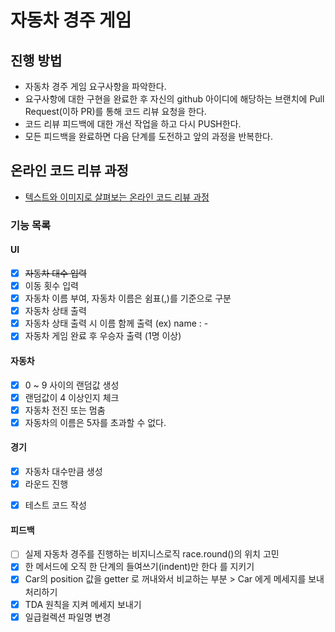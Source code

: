 # 자동차 경주 게임
## 진행 방법
* 자동차 경주 게임 요구사항을 파악한다.
* 요구사항에 대한 구현을 완료한 후 자신의 github 아이디에 해당하는 브랜치에 Pull Request(이하 PR)를 통해 코드 리뷰 요청을 한다.
* 코드 리뷰 피드백에 대한 개선 작업을 하고 다시 PUSH한다.
* 모든 피드백을 완료하면 다음 단계를 도전하고 앞의 과정을 반복한다.

## 온라인 코드 리뷰 과정
* [텍스트와 이미지로 살펴보는 온라인 코드 리뷰 과정](https://github.com/next-step/nextstep-docs/tree/master/codereview)



### 기능 목록

#### UI
- [x] ~~자동차 대수 입력~~
- [x] 이동 횟수 입력
- [x] 자동차 이름 부여, 자동차 이름은 쉼표(,)를 기준으로 구분
- [x] 자동차 상태 출력
- [x] 자동차 상태 출력 시 이름 함께 출력 (ex) name : -
- [x] 자동차 게임 완료 후 우승자 출력 (1명 이상)

#### 자동차
- [x] 0 ~ 9 사이의 랜덤값 생성
- [x] 랜덤값이 4 이상인지 체크
- [x] 자동차 전진 또는 멈춤
- [x] 자동차의 이름은 5자를 초과할 수 없다.

#### 경기
- [x] 자동차 대수만큼 생성 
- [x] 라운드 진행

* [x] 테스트 코드 작성

#### 피드백
- [ ] 실제 자동차 경주를 진행하는 비지니스로직 race.round()의 위치 고민
- [x] 한 메서드에 오직 한 단계의 들여쓰기(indent)만 한다 를 지키기
- [x] Car의 position 값을 getter 로 꺼내와서 비교하는 부분 > Car 에게 메세지를 보내 처리하기
- [x] TDA 원칙을 지켜 메세지 보내기
- [x] 일급컬렉션 파일명 변경
